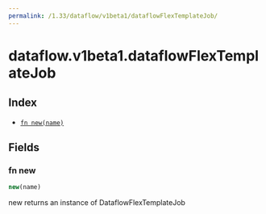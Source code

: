```yaml
---
permalink: /1.33/dataflow/v1beta1/dataflowFlexTemplateJob/
---
```


# dataflow.v1beta1.dataflowFlexTemplateJob



## Index

* [`fn new(name)`](#fn-new)

## Fields

### fn new

```ts
new(name)
```

new returns an instance of DataflowFlexTemplateJob
